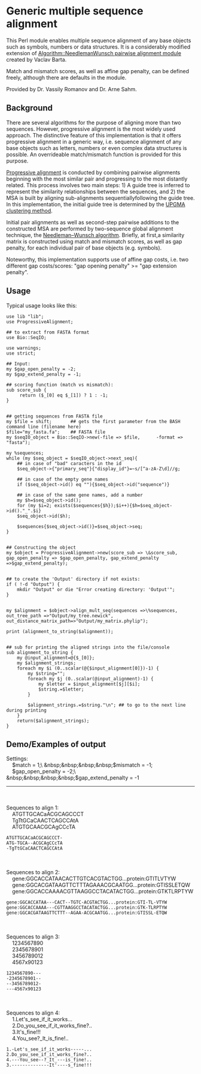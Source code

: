
# Generic multiple sequence alignment

This Perl module enables multiple sequence alignment of any base objects such as symbols, numbers or data structures.
It is a considerably modified extension of [Algorithm::NeedlemanWunsch pairwise alignment
 module](https://metacpan.org/pod/Algorithm::NeedlemanWunsch) created by Vaclav Barta.

Match and mismatch scores, as well as affine gap penalty, can be defined freely, although there are defaults in the module.

Provided by Dr. Vassily Romanov and Dr. Arne Sahm.

## Background

There are several algorithms for the purpose of aligning more than two sequences. However, progressive alignment is the most widely used approach. The distinctive feature of this implementation is that it offers progressive alignment in a generic way, i.e. sequence alignment of any base objects such as letters, numbers or even complex data structures is possible. An overrideable match/mismatch function is provided for this purpose.

[Progressive alignment](https://en.wikipedia.org/wiki/Multiple_sequence_alignment#Progressive_alignment_construction) is conducted by combining pairwise alignments
beginning with the most similar pair and progressing to the most distantly related.
This process involves two main steps: 1) A guide tree is inferred to represent the similarity relationships between the sequences, and 
2) the MSA is built by aligning sub-alignments sequentiallyfollowing the guide tree. In this implementation, the initial guide tree is determined by the [UPGMA clustering method](https://en.wikipedia.org/wiki/UPGMA).

Initial pair alignments as well as second-step pairwise additions to the constructed
MSA are performed by two-sequence global alignment technique, the [Needleman–Wunsch algorithm](https://en.wikipedia.org/wiki/Needleman%E2%80%93Wunsch_algorithm). Briefly, at first,a similarity matrix is constructed using match and mismatch scores, as well as gap penalty, for each individual pair of base objects (e.g. symbols). 

Noteworthy, this implementation supports use of affine gap costs, i.e. two different gap costs/scores: "gap opening penalty" >= "gap extension penalty".

## Usage
Typical usage looks like this:


```
use lib "lib";
use ProgressiveAlignment;

## to extract from FASTA format
use Bio::SeqIO;

use warnings;
use strict;

## Input:
my $gap_open_penalty = -2;
my $gap_extend_penalty = -1;

## scoring function (match vs mismatch):
sub score_sub {
     return ($_[0] eq $_[1]) ? 1 : -1;
}


## getting sequences from FASTA file
my $file = shift; 		## gets the first parameter from the BASH command line (filename here)
$file="my_fasta.fa"; 	## FASTA file
my $seqIO_object = Bio::SeqIO->new(-file => $file,      -format => "fasta");

my %sequences;
while (my $seq_object = $seqIO_object->next_seq){
	## in case of "bad" caracters in the id
	$seq_object->{"primary_seq"}{"display_id"}=~s/[^a-zA-Z\d]//g;

	## in case of the empty gene names
	if ($seq_object->id() eq ""){$seq_object->id("sequence")}

	## in case of the same gene names, add a number
	my $h=$seq_object->id();
	for (my $i=2; exists($sequences{$h});$i++){$h=$seq_object->id()."_".$i}
	$seq_object->id($h);
	
	$sequences{$seq_object->id()}=$seq_object->seq;
}


## Constructing the object
my $object = ProgressiveAlignment->new(score_sub => \&score_sub, gap_open_penalty => $gap_open_penalty, gap_extend_penalty =>$gap_extend_penalty);


## to create the 'Output' directory if not exists:
if ( !-d "Output") {
	mkdir "Output" or die "Error creating directory: 'Output'";
}


my $alignment = $object->align_mult_seq(sequences =>\%sequences, out_tree_path =>"Output/my_tree.newick", out_distance_matrix_path=>"Output/my_matrix.phylip");

print (alignment_to_string($alignment));


## sub for printing the aligned strings into the file/console
sub alignment_to_string {
	my @input_alignment=@{$_[0]};
	my $alignment_strings;
	foreach my $i (0..scalar(@{$input_alignment[0]})-1) {
		my $string="";
		foreach my $j (0..scalar(@input_alignment)-1) {
			my $letter = $input_alignment[$j][$i];
			$string.=$letter;
		}
		
		$alignment_strings.=$string."\n"; ## to go to the next line during printing
	}
	return($alignment_strings);
}
```

## Demo/Examples of output


Settings:\
&nbsp;&nbsp;&nbsp;&nbsp;$match = 1;\
&nbsp;&nbsp;&nbsp;&nbsp;$mismatch = -1;\
&nbsp;&nbsp;&nbsp;&nbsp;$gap_open_penalty = -2;\
&nbsp;&nbsp;&nbsp;&nbsp;$gap_extend_penalty = -1

---

&nbsp;\
&nbsp;\
Sequences to align 1:\
&nbsp;&nbsp;&nbsp;&nbsp;ATGTTGCACaACGCAGCCCT\
&nbsp;&nbsp;&nbsp;&nbsp;TgTtGCaCAACTCAGCCAtA\
&nbsp;&nbsp;&nbsp;&nbsp;ATGTGCAACGCAgCCcTA
```
ATGTTGCACaACGCAGCCCT-
ATG-TGCA--ACGCAgCCcTA
-TgTtGCaCAACTCAGCCAtA
```

&nbsp;\
&nbsp;\
Sequences to align 2:\
&nbsp;&nbsp;&nbsp;&nbsp;gene:GGCACCATAACACTTGTCACGTACTGG...protein:GTITLVTYW\
&nbsp;&nbsp;&nbsp;&nbsp;gene:GGCACGATAAGTTCTTTAGAAACGCAATGG...protein:GTISSLETQW\
&nbsp;&nbsp;&nbsp;&nbsp;gene:GGCACCAAAACGTTAAGGCCTACATACTGG...protein:GTKTLRPTYW
```
gene:GGCACCATAA---CACT--TGTC-ACGTACTGG...protein:GTI-TL-VTYW
gene:GGCACCAAAA---CGTTAAGGCCTACATACTGG...protein:GTK-TLRPTYW
gene:GGCACGATAAGTTCTTT--AGAA-ACGCAATGG...protein:GTISSL-ETQW
```

&nbsp;\
&nbsp;\
Sequences to align 3:\
&nbsp;&nbsp;&nbsp;&nbsp;1234567890\
&nbsp;&nbsp;&nbsp;&nbsp;2345678901\
&nbsp;&nbsp;&nbsp;&nbsp;3456789012\
&nbsp;&nbsp;&nbsp;&nbsp;4567x90123
```
1234567890---
-2345678901--
--3456789012-
---4567x90123
```

&nbsp;\
&nbsp;\
Sequences to align 4:\
&nbsp;&nbsp;&nbsp;&nbsp;1.Let's_see_if_it_works...\
&nbsp;&nbsp;&nbsp;&nbsp;2.Do_you_see_if_it_works_fine?..\
&nbsp;&nbsp;&nbsp;&nbsp;3.It's_fine!!!\
&nbsp;&nbsp;&nbsp;&nbsp;4.You_see?_It_is_fine!..
```
1.-Let's_see_if_it_works-----...
2.Do_you_see_if_it_works_fine?..
4.---You_see--?_It_---is_fine!..
3.--------------It'----s_fine!!!
```



